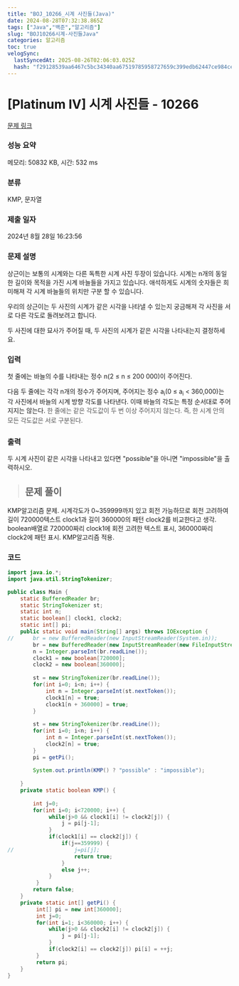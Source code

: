 ```yaml
---
title: "BOJ_10266_시계 사진들(Java)"
date: 2024-08-28T07:32:38.865Z
tags: ["Java","백준","알고리즘"]
slug: "BOJ10266시계-사진들Java"
categories: 알고리즘
toc: true
velogSync:
  lastSyncedAt: 2025-08-26T02:06:03.025Z
  hash: "f29128539aa6467c5bc34340aa67519785958727659c399edb62447ce984ce72"
---
```


# [Platinum IV] 시계 사진들 - 10266 

[문제 링크](https://www.acmicpc.net/problem/10266) 

### 성능 요약

메모리: 50832 KB, 시간: 532 ms

### 분류

KMP, 문자열

### 제출 일자

2024년 8월 28일 16:23:56

### 문제 설명

<p>상근이는 보통의 시계와는 다른 독특한 시계 사진 두장이 있습니다. 시계는 n개의 동일한 길이와 목적을 가진 시계 바늘들을 가지고 있습니다. 애석하게도 시계의 숫자들은 희미해져 각 시계 바늘들의 위치만 구분 할 수 있습니다.</p>

<p>우리의 상근이는 두 사진의 시계가 같은 시각을 나타낼 수 있는지 궁금해져 각 사진을 서로 다른 각도로 돌려보려고 합니다.</p>

<p>두 사진에 대한 묘사가 주어질 때, 두 사진의 시계가 같은 시각을 나타내는지 결정하세요.</p>

### 입력 

 <p>첫 줄에는 바늘의 수를 나타내는 정수 n(2 ≤ n ≤ 200 000)이 주어진다.</p>

<p>다음 두 줄에는 각각 n개의 정수가 주어지며, 주어지는 정수 a<sub>i</sub>(0 ≤ a<sub>i</sub> < 360,000)는 각 사진에서 바늘의 시계 방향 각도를 나타낸다. 이때 바늘의 각도는 특정 순서대로 주어지지는 않는다. <span style="color:rgb(85, 85, 85); font-family:open sans,helvetica neue,helvetica,arial,apple sd gothic neo,noto sans cjk kr,noto sans kr,나눔바른고딕,나눔고딕,nanumgothic,맑은고딕,malgun gothic,nanum gothic,sans-serif; line-height:1.6em">한 줄에는 같은 각도값이 두 번 이상 주어지지 않는다. 즉, 한 시계 안의 모든 각도값은 서로 구분된다.</span></p>

### 출력 

 <p>두 시계 사진이 같은 시각을 나타내고 있다면 "possible"을 아니면 "impossible"을 출력하시오.</p>

> ## 문제 풀이

KMP알고리즘 문제.
시계각도가 0~359999까지 있고 회전 가능하므로 회전 고려하여 길이 720000텍스트 clock1과 길이 360000의 패턴 clock2를 비교한다고 생각.
boolean배열로 720000짜리 clock1에 회전 고려한 텍스트 표시, 360000짜리 clock2에 패턴 표시. KMP알고리즘 적용.

### 코드
```java
import java.io.*;
import java.util.StringTokenizer;

public class Main {
	static BufferedReader br;
	static StringTokenizer st;
	static int n;
	static boolean[] clock1, clock2;
	static int[] pi;
	public static void main(String[] args) throws IOException {
//		br = new BufferedReader(new InputStreamReader(System.in));
		br = new BufferedReader(new InputStreamReader(new FileInputStream("input.txt")));
		n = Integer.parseInt(br.readLine());
		clock1 = new boolean[720000];
		clock2 = new boolean[360000];
		
		st = new StringTokenizer(br.readLine());
		for(int i=0; i<n; i++) {
			int n = Integer.parseInt(st.nextToken());
			clock1[n] = true;
			clock1[n + 360000] = true;
		}
		
		st = new StringTokenizer(br.readLine());
		for(int i=0; i<n; i++) {
			int n = Integer.parseInt(st.nextToken());
			clock2[n] = true;
		}
		pi = getPi();
		
		System.out.println(KMP() ? "possible" : "impossible");
		
	}
	private static boolean KMP() {
		
		int j=0;
		for(int i=0; i<720000; i++) {
			 while(j>0 && clock1[i] != clock2[j]) {
				 j = pi[j-1];
			 }
			 if(clock1[i] == clock2[j]) {
				 if(j==359999) {
//					 j=pi[j];
					 return true;
				 }
				 else j++;
			 }
		 }
		return false;		
	}
	private static int[] getPi() {
		 int[] pi = new int[360000];
		 int j=0;
		 for(int i=1; i<360000; i++) {
			 while(j>0 && clock2[i] != clock2[j]) {
				 j = pi[j-1];
			 }
			 if(clock2[i] == clock2[j]) pi[i] = ++j;
		 }
		 return pi;
	}
}
```